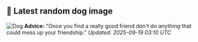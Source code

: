 ## 🐶 Latest random dog image
![Dog](https://images.dog.ceo/breeds/akita/512px-Ainu-Dog.jpg)
**Advice:** "Once you find a really good friend don't do anything that could mess up your friendship."
*Updated: 2025-09-19 03:10 UTC*
